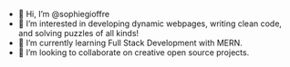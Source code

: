 - 👋 Hi, I’m @sophiegioffre
- 👀 I’m interested in developing dynamic webpages, writing clean code, and solving puzzles of all kinds!
- 🌱 I’m currently learning Full Stack Development with MERN.
- 💞️ I’m looking to collaborate on creative open source projects.

<!---
sophiegioffre/sophiegioffre is a ✨ special ✨ repository because its `README.md` (this file) appears on your GitHub profile.
You can click the Preview link to take a look at your changes.
--->

